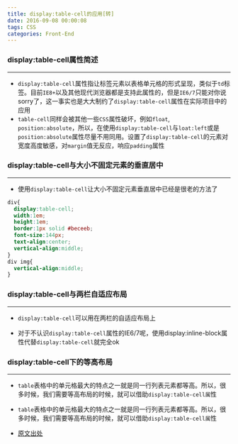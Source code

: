 ```yaml
---
title: display:table-cell的应用[转]
date: 2016-09-08 00:00:08
tags: CSS
categories: Front-End
---
```



### display:table-cell属性简述
---

- `display:table-cell`属性指让标签元素以表格单元格的形式呈现，类似于`td`标签。目前`IE8+`以及其他现代浏览器都是支持此属性的，但是`IE6/7`只能对你说sorry了，这一事实也是大大制约了`display:table-cell`属性在实际项目中的应用
- `table-cell`同样会被其他一些`CSS`属性破坏，例如`float`, `position:absolute`，所以，在使用`display:table-cell`与`loat:left`或是`position:absolute`属性尽量不用同用。设置了`display:table-cell`的元素对宽度高度敏感，对`margin`值无反应，响应`padding`属性

<!--more-->
### display:table-cell与大小不固定元素的垂直居中
---

- 使用`display:table-cell`让大小不固定元素垂直居中已经是很老的方法了

```css
div{
  display:table-cell; 
  width:1em;
  height:1em;
  border:1px solid #beceeb; 
  font-size:144px; 
  text-align:center; 
  vertical-align:middle;
} 
div img{
  vertical-align:middle;
}
```

### display:table-cell与两栏自适应布局
---

- `display:table-cell`可以用在两栏的自适应布局上

- 对于不认识`display:table-cell`属性的IE6/7呢，使用display:inline-block属性代替`display:table-cell`就完全ok


### display:table-cell下的等高布局
---

- `table`表格中的单元格最大的特点之一就是同一行列表元素都等高。所以，很多时候，我们需要等高布局的时候，就可以借助`display:table-cell属`性
- `table`表格中的单元格最大的特点之一就是同一行列表元素都等高。所以，很多时候，我们需要等高布局的时候，就可以借助`display:table-cell属`性


- [ 原文出处](http://www.zhangxinxu.com/wordpress/2010/10/%E6%88%91%E6%89%80%E7%9F%A5%E9%81%93%E7%9A%84%E5%87%A0%E7%A7%8Ddisplaytable-cell%E7%9A%84%E5%BA%94%E7%94%A8/)
